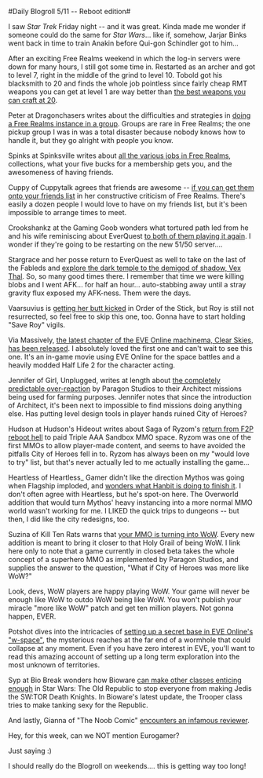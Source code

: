 #Daily Blogroll 5/11 -- Reboot edition#

I saw *Star Trek* Friday night -- and it was great. Kinda made me wonder if someone could do the same for *Star Wars*... like if, somehow, Jarjar Binks went back in time to train Anakin before Qui-gon Schindler got to him...

After an exciting Free Realms weekend in which the log-in servers were down for many hours, I still got some time in. Restarted as an archer and got to level 7, right in the middle of the grind to level 10. Tobold got his blacksmith to 20 and finds the whole job pointless since fairly cheap RMT weapons you can get at level 1 are way better than [the best weapons you can craft at 20](http://tobolds.blogspot.com/2009/05/free-realms-combat.html). 

Peter at Dragonchasers writes about the difficulties and strategies in [doing a Free Realms instance in a group](http://dragonchasers.com/2009/05/10/a-rough-free-realms-weekend/). Groups are rare in Free Realms; the one pickup group I was in was a total disaster because nobody knows how to handle it, but they go alright with people you know.

Spinks at Spinksville writes about [all the various jobs in Free Realms](http://spinksville.wordpress.com/2009/05/10/getting-to-know-free-realms/), collections, what your five bucks for a membership gets you, and the awesomeness of having friends. 

Cuppy of Cuppytalk agrees that friends are awesome -- [if you can get them onto your friends list](http://www.cuppycake.org/?p=746) in her constructive criticism of Free Realms. There's easily a dozen people I would love to have on my friends list, but it's been impossible to arrange times to meet.

Crookshankz at the Gaming Goob wonders what tortured path led from he and his wife reminiscing about EverQuest [to both of them playing it again](http://thegaminggoob.wordpress.com/2009/05/10/eq-how-did-i-get-here/). I wonder if they're going to be restarting on the new 51/50 server....

Stargrace and her posse return to EverQuest as well to take on the last of the Fableds and [explore the dark temple to the demigod of shadow, Vex Thal](http://mmoquests.com/2009/05/10/thuuga-quests-cazic-thul-vex-thal-and-innoruuk/). So, so many good times there. I remember that time we were killing blobs and I went AFK... for half an hour... auto-stabbing away until a stray gravity flux exposed my AFK-ness. Them were the days.

Vaarsuvius is [getting her butt kicked](http://www.giantitp.com/comics/oots0652.html) in Order of the Stick, but Roy is still not resurrected, so feel free to skip this one, too. Gonna have to start holding "Save Roy" vigils.

Via Massively, [the latest chapter of the EVE Online machinema, Clear Skies, has been released](http://www.massively.com/2009/05/10/clear-skies-2-has-been-released/). I absolutely loved the first one and can't wait to see this one. It's an in-game movie using EVE Online for the space battles and a heavily modded Half Life 2 for the character acting.

Jennifer of Girl, Unplugged, writes at length about [the completely predictable over-reaction](http://girlunplugged.wordpress.com/2009/05/10/the-decline-of-farmerman/) by Paragon Studios to their Architect missions being used for farming purposes. Jennifer notes that since the introduction of Architect, it's been next to impossible to find missions doing anything else. Has putting level design tools in player hands ruined City of Heroes?

Hudson at Hudson's Hideout writes about Saga of Ryzom's [return from F2P reboot hell](http://hudshideout.com/blog/?p=2374) to paid Triple AAA Sandbox MMO space. Ryzom was one of the first MMOs to allow player-made content, and seems to have avoided the pitfalls City of Heroes fell in to. Ryzom has always been on my "would love to try" list, but that's never actually led to me actually installing the game...

Heartless of Heartless\_ Gamer didn't like the direction Mythos was going when Flagship imploded, and [wonders what Hanbit is doing to finish it](http://hgamer.blogspot.com/2009/05/mythos-two-studios-one-new-beginning.html). I don't often agree with Heartless, but he's spot-on here. The Overworld addition that would turn Mythos' heavy instancing into a more normal MMO world wasn't working for me. I LIKED the quick trips to dungeons -- but then, I did like the city redesigns, too.

Suzina of Kill Ten Rats warns that [your MMO is turning into WoW](http://www.killtenrats.com/2009/05/09/niche-mmos/). Every new addition is meant to bring it closer to that Holy Grail of being WoW. I link here only to note that a game currently in closed beta takes the whole concept of a superhero MMO as implemented by Paragon Studios, and supplies the answer to the question, "What if City of Heroes was more like WoW?"

Look, devs, WoW players are happy playing WoW. Your game will never be enough like WoW to outdo WoW being like WoW. You won't publish your miracle "more like WoW" patch and get ten million players. Not gonna happen, EVER.

Potshot dives into the intricacies of [setting up a secret base in EVE Online's "w-space"](http://potshot.wordpress.com/2009/05/08/the-expedition/), the mysterious reaches at the far end of a wormhole that could collapse at any moment. Even if you have zero interest in EVE, you'll want to read this amazing account of setting up a long term exploration into the most unknown of territories.

Syp at Bio Break wonders how Bioware [can make other classes enticing enough](http://biobreak.wordpress.com/2009/05/08/star-wars-super-troopers/) in Star Wars: The Old Republic to stop everyone from making Jedis the SW:TOR Death Knights. In Bioware's latest update, the Trooper class tries to make tanking sexy for the Republic.

And lastly, Gianna of "The Noob Comic" [encounters an infamous reviewer](http://www.thenoobcomic.com/index.php?pos=350).

Hey, for this week, can we NOT mention Eurogamer?

Just saying :)

I should really do the Blogroll on weekends.... this is getting way too long!

